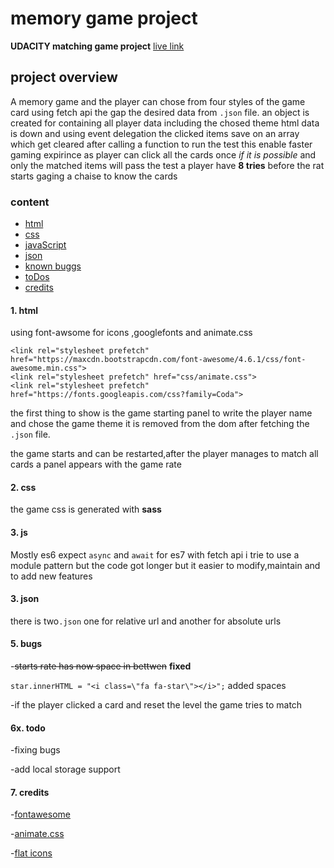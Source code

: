 # memory game project
 **UDACITY matching game project** [live link](https://ahmedkorim.github.io/udamemoerygame/)
## project overview

A memory game and the  player can chose from four styles of the game card
using fetch api the gap the desired data from `.json` file.
an object is created for containing all player data including the chosed theme html
data is down and  using event delegation the clicked items save on an array which get 
cleared after calling a function to run the test this enable faster gaming  expirince 
as player can click all the cards once _if it is possible_ and only the matched items will
pass the test a player have **8 tries** before the rat starts gaging a chaise to know the cards          

### content

* [html](#1-html)
* [css](#2-css)
* [javaScript](#3-js)
* [json](#4-json)
* [known buggs](#5-bugs)
* [toDos](#6x-todo)
* [credits](#7-credits)
#### 1. html

using font-awsome for icons ,googlefonts and animate.css

    <link rel="stylesheet prefetch" href="https://maxcdn.bootstrapcdn.com/font-awesome/4.6.1/css/font-awesome.min.css">
    <link rel="stylesheet prefetch" href="css/animate.css">
    <link rel="stylesheet prefetch" href="https://fonts.googleapis.com/css?family=Coda">
the first thing to show is the game starting panel to write the player name 
and chose the game theme it is removed from the dom after fetching the `.json` file.

the game starts and can be restarted,after the player manages to match all cards 
a panel appears with  the game rate
#### 2. css

the game css is generated with **sass** 
#### 3. js

Mostly es6 expect `async` and `await` for es7 with fetch api
i trie to use a module pattern but the code got longer but it easier to modify,maintain 
and to add new features
#### 3. json

there is two`.json` one for relative url and another for absolute urls

#### 5. bugs

-~~starts rate has now space in bettwen~~ __fixed__

  `star.innerHTML = "<i class=\"fa fa-star\"></i>";` added spaces

-if the player clicked a card and reset the level the game tries to match
#### 6x. todo
-fixing bugs

-add local storage support
#### 7. credits

 -[fontawesome](https://fontawesome.com/)
   
 -[animate.css](https://daneden.github.io/animate.css/)
        
 -[flat icons](https://www.flaticon.com/)

